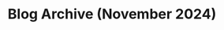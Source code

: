 ---
layout: page
title: Blog Archive (November 2024)
permalink: /2024-11-archive/
navbar: false
test: poop1
---